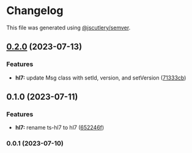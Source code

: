 # Changelog

This file was generated using [@jscutlery/semver](https://github.com/jscutlery/semver).

## [0.2.0](https://github.com/gofer-engine/gofer-engine/compare/hl7-0.1.0...hl7-0.2.0) (2023-07-13)


### Features

* **hl7:** update Msg class with setId, version, and setVersion ([71333cb](https://github.com/gofer-engine/gofer-engine/commit/71333cb4298dee963b1557138e29bb12de00a0e9))

## 0.1.0 (2023-07-11)


### Features

* **hl7:** rename ts-hl7 to hl7 ([652246f](https://github.com/gofer-engine/gofer-engine/commit/652246f8a7baeeb2484ca6611c95d1a783332229))

### 0.0.1 (2023-07-10)
